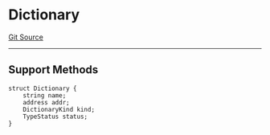 # Dictionary
[Git Source](https://github.com/metacontract/mc/blob/20ed737f21a46d89afffe1322a75b1ecfcacff9a/src/devkit/core/Dictionary.sol)

---------------------
Support Methods
-----------------------


```solidity
struct Dictionary {
    string name;
    address addr;
    DictionaryKind kind;
    TypeStatus status;
}
```

